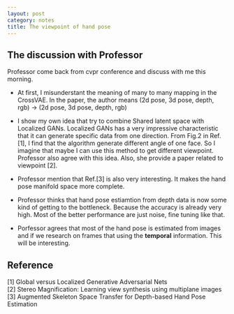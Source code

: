```yaml
---
layout: post
category: notes
title: The viewpoint of hand pose
---
```


## The discussion with Professor

Professor come back from cvpr conference and discuss with me this morning.

- At first, I misunderstant the meaning of many to many mapping in the CrossVAE. In the paper, the author means (2d pose, 3d pose, depth, rgb) -> (2d pose, 3d pose, depth, rgb)

- I show my own idea that try to combine Shared latent space with Localized GANs. Localized GANs has a very impressive characteristic that it can generate specific data from one direction. From Fig.2 in Ref.[1], I find that the algorithm generate different angle of one face. So I imagine that maybe I can use this method to get different viewpoint. Professor also agree with this idea. Also, she provide a paper related to viewpoint [2].

- Professor mention that Ref.[3] is also very interesting. It makes the hand pose manifold space more complete.

- Professor thinks that hand pose estiamtion from depth data is now some kind of getting to the bottleneck. Because the accuracy is already very high. Most of the better performance are just noise, fine tuning like that.

- Porfessor agrees that most of the hand pose is estimated from images and if we research on frames that using the **temporal** information. This will be interesting. 



## Reference
[1] Global versus Localized Generative Adversarial Nets  
[2] Stereo Magnification: Learning view synthesis using multiplane images  
[3] Augmented Skeleton Space Transfer for Depth-based Hand Pose Estimation  
